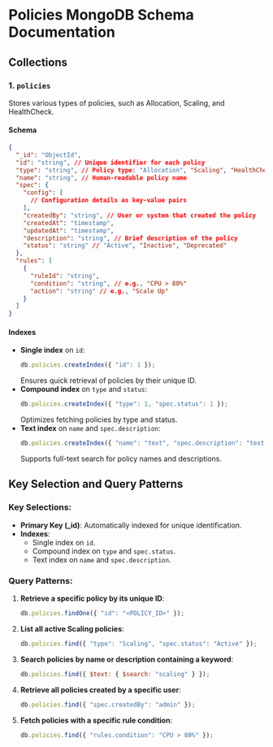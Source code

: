 # Policies MongoDB Schema Documentation

## Collections

### 1. `policies`
Stores various types of policies, such as Allocation, Scaling, and HealthCheck.

#### Schema
```json
{
  "_id": "ObjectId",
  "id": "string", // Unique identifier for each policy
  "type": "string", // Policy type: "Allocation", "Scaling", "HealthCheck"
  "name": "string", // Human-readable policy name
  "spec": {
    "config": [
      // Configuration details as key-value pairs
    ],
    "createdBy": "string", // User or system that created the policy
    "createdAt": "timestamp",
    "updatedAt": "timestamp",
    "description": "string", // Brief description of the policy
    "status": "string" // "Active", "Inactive", "Deprecated"
  },
  "rules": [
    {
      "ruleId": "string",
      "condition": "string", // e.g., "CPU > 80%"
      "action": "string" // e.g., "Scale Up"
    }
  ]
}
```

#### Indexes
- **Single index** on `id`:
  ```javascript
  db.policies.createIndex({ "id": 1 });
  ```
  Ensures quick retrieval of policies by their unique ID.
- **Compound index** on `type` and `status`:
  ```javascript
  db.policies.createIndex({ "type": 1, "spec.status": 1 });
  ```
  Optimizes fetching policies by type and status.
- **Text index** on `name` and `spec.description`:
  ```javascript
  db.policies.createIndex({ "name": "text", "spec.description": "text" });
  ```
  Supports full-text search for policy names and descriptions.


## Key Selection and Query Patterns

### Key Selections:
- **Primary Key (_id)**: Automatically indexed for unique identification.
- **Indexes**:
  - Single index on `id`.
  - Compound index on `type` and `spec.status`.
  - Text index on `name` and `spec.description`.

### Query Patterns:
1. **Retrieve a specific policy by its unique ID**:
   ```javascript
   db.policies.findOne({ "id": "<POLICY_ID>" });
   ```

2. **List all active Scaling policies**:
   ```javascript
   db.policies.find({ "type": "Scaling", "spec.status": "Active" });
   ```

3. **Search policies by name or description containing a keyword**:
   ```javascript
   db.policies.find({ $text: { $search: "scaling" } });
   ```

4. **Retrieve all policies created by a specific user**:
   ```javascript
   db.policies.find({ "spec.createdBy": "admin" });
   ```

5. **Fetch policies with a specific rule condition**:
   ```javascript
   db.policies.find({ "rules.condition": "CPU > 80%" });
   ```